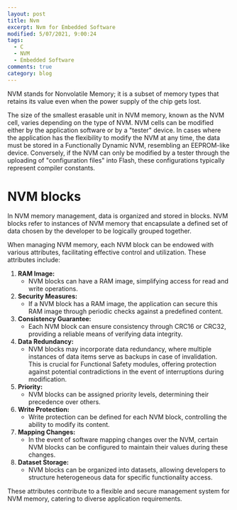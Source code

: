 ```yaml
---
layout: post
title: Nvm
excerpt: Nvm for Embedded Software
modified: 5/07/2021, 9:00:24
tags:
  - C
  - NVM
  - Embedded Software
comments: true
category: blog
---
```

NVM stands for Nonvolatile Memory; it is a subset of memory types that retains its value even when the power supply of the chip gets lost.

The size of the smallest erasable unit in NVM memory, known as the NVM cell, varies depending on the type of NVM. NVM cells can be modified either by the application software or by a "tester" device. In cases where the application has the flexibility to modify the NVM at any time, the data must be stored in a Functionally Dynamic NVM, resembling an EEPROM-like device. Conversely, if the NVM can only be modified by a tester through the uploading of "configuration files" into Flash, these configurations typically represent compiler constants.

# NVM blocks
In NVM memory management, data is organized and stored in blocks. NVM blocks refer to instances of NVM memory that encapsulate a defined set of data chosen by the developer to be logically grouped together.

When managing NVM memory, each NVM block can be endowed with various attributes, facilitating effective control and utilization. These attributes include:
1. **RAM Image:**
   - NVM blocks can have a RAM image, simplifying access for read and write operations.
2. **Security Measures:**
   - If a NVM block has a RAM image, the application can secure this RAM image through periodic checks against a predefined content.
3. **Consistency Guarantee:**
   - Each NVM block can ensure consistency through CRC16 or CRC32, providing a reliable means of verifying data integrity.
4. **Data Redundancy:**
   - NVM blocks may incorporate data redundancy, where multiple instances of data items serve as backups in case of invalidation. This is crucial for Functional Safety modules, offering protection against potential contradictions in the event of interruptions during modification.
5. **Priority:**
   - NVM blocks can be assigned priority levels, determining their precedence over others.
6. **Write Protection:**
   - Write protection can be defined for each NVM block, controlling the ability to modify its content.
7. **Mapping Changes:**
   - In the event of software mapping changes over the NVM, certain NVM blocks can be configured to maintain their values during these changes.
8. **Dataset Storage:**
   - NVM blocks can be organized into datasets, allowing developers to structure heterogeneous data for specific functionality access.

These attributes contribute to a flexible and secure management system for NVM memory, catering to diverse application requirements.
